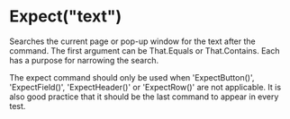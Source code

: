 # Expect("text")



Searches the current page or pop-up window for the text after the command. The first argument can be That.Equals or That.Contains. Each has a purpose for narrowing the search.

The expect command should only be used when 'ExpectButton()', 'ExpectField()', 'ExpectHeader()' or 'ExpectRow()' are not applicable. It is also good practice that it should be the last command to appear in every test.